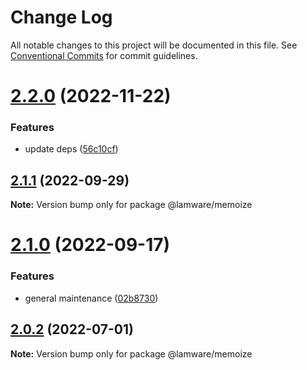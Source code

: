 # Change Log

All notable changes to this project will be documented in this file.
See [Conventional Commits](https://conventionalcommits.org) for commit guidelines.

# [2.2.0](https://github.com/evilkiwi/lamware/compare/@lamware/memoize@2.1.1...@lamware/memoize@2.2.0) (2022-11-22)


### Features

* update deps ([56c10cf](https://github.com/evilkiwi/lamware/commit/56c10cf693d4dbab4f98b9ca8867423e1792a1ac))





## [2.1.1](https://github.com/evilkiwi/lamware/compare/@lamware/memoize@2.1.0...@lamware/memoize@2.1.1) (2022-09-29)

**Note:** Version bump only for package @lamware/memoize





# [2.1.0](https://github.com/evilkiwi/lamware/compare/@lamware/memoize@2.0.2...@lamware/memoize@2.1.0) (2022-09-17)


### Features

* general maintenance ([02b8730](https://github.com/evilkiwi/lamware/commit/02b8730fc776181b6be8c8950e17a186380d975e))





## [2.0.2](https://github.com/evilkiwi/lamware/compare/@lamware/memoize@2.0.1...@lamware/memoize@2.0.2) (2022-07-01)

**Note:** Version bump only for package @lamware/memoize
